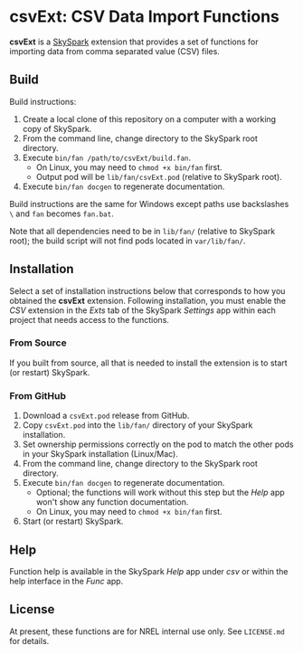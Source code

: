 csvExt: CSV Data Import Functions
=================================

**csvExt** is a [SkySpark] extension that provides a set of functions for importing data from comma
separated value (CSV) files.

[SkySpark]: http://skyfoundry.com/skyspark/ "SkySpark"

Build
-----

Build instructions:

1. Create a local clone of this repository on a computer with a working copy of SkySpark.
2. From the command line, change directory to the SkySpark root directory.
3. Execute `bin/fan /path/to/csvExt/build.fan`.
   * On Linux, you may need to `chmod +x bin/fan` first.
   * Output pod will be `lib/fan/csvExt.pod` (relative to SkySpark root).
4. Execute `bin/fan docgen` to regenerate documentation.

Build instructions are the same for Windows except paths use backslashes `\` and `fan` becomes
`fan.bat`.

Note that all dependencies need to be in `lib/fan/` (relative to SkySpark root); the build script
will not find pods located in `var/lib/fan/`.
   
Installation
------------

Select a set of installation instructions below that corresponds to how you obtained the
**csvExt** extension. Following installation, you must enable the *CSV* extension in the *Exts* tab
of the SkySpark *Settings* app within each project that needs access to the functions.

### From Source ###

If you built from source, all that is needed to install the extension is to start (or restart)
SkySpark.

### From GitHub ###

1. Download a `csvExt.pod` release from GitHub.
2. Copy `csvExt.pod` into the `lib/fan/` directory of your SkySpark installation.
3. Set ownership permissions correctly on the pod to match the other pods in your SkySpark
   installation (Linux/Mac).
4. From the command line, change directory to the SkySpark root directory.
5. Execute `bin/fan docgen` to regenerate documentation.
   * Optional; the functions will work without this step but the *Help* app won't show any
     function documentation.
   * On Linux, you may need to `chmod +x bin/fan` first.
6. Start (or restart) SkySpark.

Help
----

Function help is available in the SkySpark *Help* app under *csv* or within the help interface
in the *Func* app.

License
-------

At present, these functions are for NREL internal use only. See `LICENSE.md` for details.

